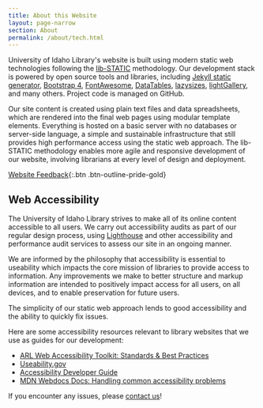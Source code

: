 ```yaml
---
title: About this Website
layout: page-narrow
section: About
permalink: /about/tech.html
---
```


University of Idaho Library's website is built using modern static web technologies following the [lib-STATIC](https://lib-static.github.io/) methodology. 
Our development stack is powered by open source tools and libraries, including [Jekyll static generator](https://jekyllrb.com/), [Bootstrap 4](https://getbootstrap.com/), [FontAwesome](https://fontawesome.com/), [DataTables](https://datatables.net/), [lazysizes](https://github.com/aFarkas/lazysizes), [lightGallery](http://sachinchoolur.github.io/lightGallery/), and many others.
Project code is managed on GitHub.

Our site content is created using plain text files and data spreadsheets, which are rendered into the final web pages using modular template elements.
Everything is hosted on a basic server with no databases or server-side language, a simple and sustainable infrastructure that still provides high performance access using the static web approach.
The lib-STATIC methodology enables more agile and responsive development of our website, involving librarians at every level of design and deployment.

[Website Feedback](https://uidaho.co1.qualtrics.com/jfe/form/SV_eqZdsQyel8sKBAG?source_link=https://www.lib.uidaho.edu/about/tech.html){:.btn .btn-outline-pride-gold}

## Web Accessibility

The University of Idaho Library strives to make all of its online content accessible to all users. 
We carry out accessibility audits as part of our regular design process, using [Lighthouse](https://web.dev/measure) and other accessibility and performance audit services to assess our site in an ongoing manner. 

We are informed by the philosophy that accessibility is essential to useability which impacts the core mission of libraries to provide access to information. 
Any improvements we make to better structure and markup information are intended to positively impact access for all users, on all devices, and to enable preservation for future users. 

The simplicity of our static web approach lends to good accessibility and the ability to quickly fix issues. 

Here are some accessibility resources relevant to library websites that we use as guides for our development:

- [ARL Web Accessibility Toolkit: Standards & Best Practices](https://accessibility.arl.org/standards-best-practices/)
- [Useability.gov](https://www.usability.gov/what-and-why/accessibility.html)
- [Accessibility Developer Guide](https://www.accessibility-developer-guide.com/)
- [MDN Webdocs Docs: Handling common accessibility problems](https://developer.mozilla.org/en-US/docs/Learn/Tools_and_testing/Cross_browser_testing/Accessibility)

If you encounter any issues, please [contact us](https://uidaho.co1.qualtrics.com/jfe/form/SV_eqZdsQyel8sKBAG?source_link=https://www.lib.uidaho.edu/about/tech.html)!
